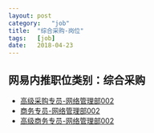 ```yaml
---
layout:	post
category:	"job"
title:	"综合采购-岗位"
tags:	[job]
date:	2018-04-23
---
```

## 网易内推职位类别：综合采购
- [高级采购专员-网络管理部002](http://bole.netease.com/position/h5/detail.do?id=9405&rcode=D1O21582aT)
- [商务专员-网络管理部002](http://bole.netease.com/position/h5/detail.do?id=9322&rcode=D1O21582aT)
- [高级商务专员-网络管理部002](http://bole.netease.com/position/h5/detail.do?id=9089&rcode=D1O21582aT)
